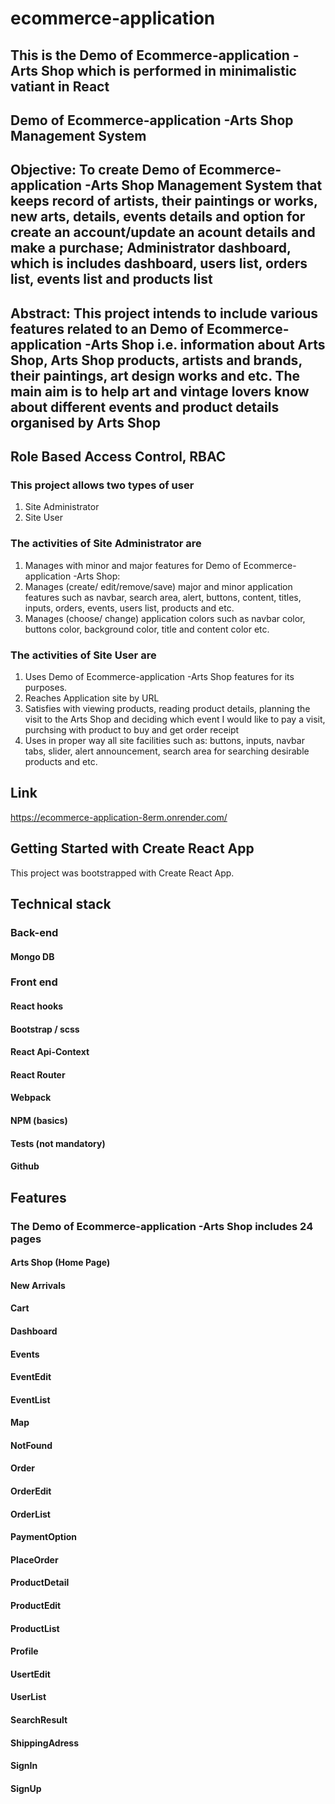 # ecommerce-application

## This is the Demo of Ecommerce-application -Arts Shop which is performed in minimalistic vatiant  in React

## Demo of Ecommerce-application -Arts Shop Management System

## Objective: To create Demo of Ecommerce-application -Arts Shop Management System that keeps record of artists, their paintings or works, new arts,  details, events details and option for create an account/update an acount details and make a purchase; Administrator dashboard, which is includes dashboard, users list, orders list, events list and products list

## Abstract: This project intends to include various features related to an Demo of Ecommerce-application -Arts Shop i.e. information about Arts Shop, Arts Shop products, artists and brands, their paintings, art design works and etc. The main aim is to help art and vintage lovers know about different events and product details organised by Arts Shop

## Role Based Access Control, RBAC

### This project allows two types of user

1. Site Administrator
2. Site User

### The activities of  Site Administrator are

1. Manages with minor and major features for Demo of Ecommerce-application -Arts Shop:
2. Manages (create/ edit/remove/save) major and minor application features such as navbar, search area, alert, buttons, content, titles, inputs, orders, events, users list, products and etc.
3. Manages (choose/ change) application colors such as navbar color, buttons color, background color, title and content color etc.

### The activities of  Site User are

1. Uses Demo of Ecommerce-application -Arts Shop features for its purposes.
2. Reaches Application site by URL
3. Satisfies with viewing products, reading product details, planning the visit to the Arts Shop and deciding which event I would like to pay a visit, purchsing with product to buy and get order receipt
4. Uses in proper way all site facilities such as: buttons, inputs, navbar tabs, slider, alert announcement, search area for searching desirable products and etc.

## Link

<https://ecommerce-application-8erm.onrender.com/>

## Getting Started with Create React App

This project was bootstrapped with Create React App.

## Technical stack

### Back-end

#### Mongo DB

### Front end

#### React hooks

#### Bootstrap / scss

#### React Api-Context

#### React Router

#### Webpack

#### NPM (basics)

#### Tests  (not mandatory)

#### Github

## Features

### The Demo of Ecommerce-application -Arts Shop includes 24 pages

#### Arts Shop (Home Page)

#### New Arrivals

#### Cart

#### Dashboard

#### Events

#### EventEdit

#### EventList

#### Map

#### NotFound

#### Order

#### OrderEdit

#### OrderList

#### PaymentOption

#### PlaceOrder

#### ProductDetail

#### ProductEdit

#### ProductList

#### Profile

#### UsertEdit

#### UserList

#### SearchResult

#### ShippingAdress

#### SignIn

#### SignUp
